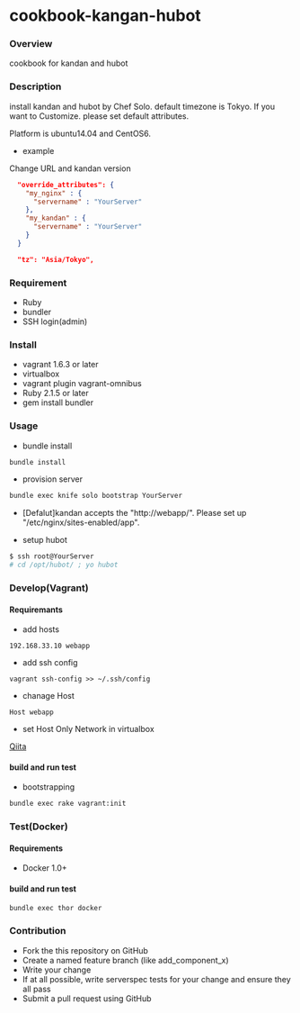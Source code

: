 cookbook-kangan-hubot
==================

### Overview

cookbook for kandan and hubot

### Description

install kandan and hubot by Chef Solo.
default timezone is Tokyo.
If you want to Customize. please set default attributes.

Platform is ubuntu14.04 and CentOS6.

* example

Change URL and kandan version

```roles/web.json
  "override_attributes": {
    "my_nginx" : {
      "servername" : "YourServer"
    },
    "my_kandan" : {
      "servername" : "YourServer"
    }
  }
```

```roles/base.json
  "tz": "Asia/Tokyo",
```

### Requirement

* Ruby
* bundler
* SSH login(admin)

### Install

* vagrant 1.6.3 or later
* virtualbox
* vagrant plugin vagrant-omnibus
* Ruby 2.1.5 or later
* gem install bundler

### Usage

* bundle install

```bash
bundle install
```

* provision server

```bash
bundle exec knife solo bootstrap YourServer
```

* [Defalut]kandan accepts the "http://webapp/". Please set up "/etc/nginx/sites-enabled/app".

* setup hubot

```bash
$ ssh root@YourServer
# cd /opt/hubot/ ; yo hubot
```

### Develop(Vagrant)

#### Requiremants

* add hosts

```hosts
192.168.33.10 webapp
```

* add ssh config

```config
vagrant ssh-config >> ~/.ssh/config
```

* chanage Host

```~/.ssh/config
Host webapp
```
* set Host Only Network in virtualbox

[Qiita](http://qiita.com/Itomaki/items/a0a29f29d43a7bd24a32)

#### build and run test

* bootstrapping

```bash
bundle exec rake vagrant:init
```

### Test(Docker)

#### Requirements

* Docker 1.0+

#### build and run test

```bash
bundle exec thor docker
```

### Contribution
- Fork the this repository on GitHub
- Create a named feature branch (like add_component_x)
- Write your change
- If at all possible, write serverspec tests for your change and ensure they all pass
- Submit a pull request using GitHub
